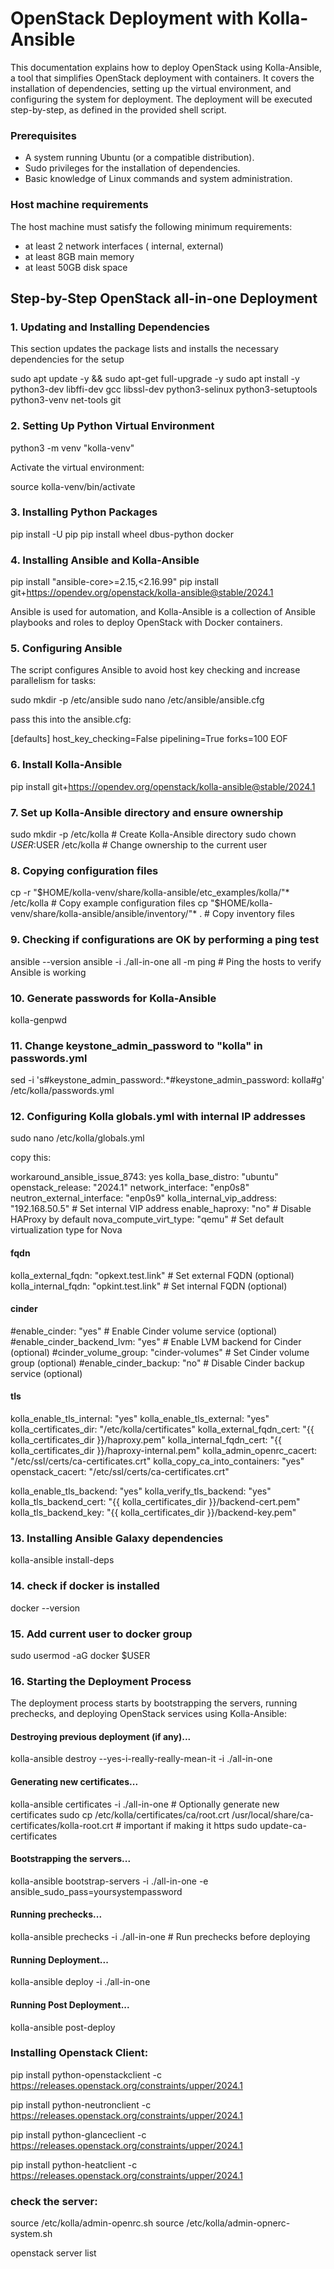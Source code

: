 # OpenStack Deployment with Kolla-Ansible

This documentation explains how to deploy OpenStack using Kolla-Ansible, a tool that simplifies OpenStack deployment with containers. It covers the installation of dependencies, setting up the virtual environment, and configuring the system for deployment. The deployment will be executed step-by-step, as defined in the provided shell script.

### Prerequisites

  - A system running Ubuntu (or a compatible distribution).
  - Sudo privileges for the installation of dependencies.
  - Basic knowledge of Linux commands and system administration.

### Host machine requirements

The host machine must satisfy the following minimum requirements:

   -  at least 2 network interfaces ( internal, external)
   -  at least 8GB main memory
   -  at least 50GB disk space


## Step-by-Step OpenStack all-in-one Deployment

### 1. Updating and Installing Dependencies

This section updates the package lists and installs the necessary dependencies for the setup

sudo apt update -y && sudo apt-get full-upgrade -y
sudo apt install -y python3-dev libffi-dev gcc libssl-dev python3-selinux python3-setuptools python3-venv net-tools git



### 2. Setting Up Python Virtual Environment

python3 -m venv "kolla-venv"

Activate the virtual environment:

source kolla-venv/bin/activate

### 3. Installing Python Packages

pip install -U pip
pip install wheel dbus-python docker

### 4. Installing Ansible and Kolla-Ansible

pip install "ansible-core>=2.15,<2.16.99"
pip install git+https://opendev.org/openstack/kolla-ansible@stable/2024.1

Ansible is used for automation, and Kolla-Ansible is a collection of Ansible playbooks and roles to deploy OpenStack with Docker containers.

### 5. Configuring Ansible

The script configures Ansible to avoid host key checking and increase parallelism for tasks:

sudo mkdir -p /etc/ansible
sudo nano /etc/ansible/ansible.cfg

pass this into the ansible.cfg:

[defaults]
host_key_checking=False
pipelining=True
forks=100
EOF


### 6. Install Kolla-Ansible

pip install git+https://opendev.org/openstack/kolla-ansible@stable/2024.1

### 7. Set up Kolla-Ansible directory and ensure ownership

sudo mkdir -p /etc/kolla  # Create Kolla-Ansible directory
sudo chown $USER:$USER /etc/kolla  # Change ownership to the current user

### 8. Copying configuration files 

cp -r "$HOME/kolla-venv/share/kolla-ansible/etc_examples/kolla/"* /etc/kolla  # Copy example configuration files
cp "$HOME/kolla-venv/share/kolla-ansible/ansible/inventory/"* .  # Copy inventory files


### 9. Checking if configurations are OK by performing a ping test

ansible --version
ansible -i ./all-in-one all -m ping  # Ping the hosts to verify Ansible is working


### 10. Generate passwords for Kolla-Ansible

kolla-genpwd

### 11. Change keystone_admin_password to "kolla" in passwords.yml

sed -i 's#keystone_admin_password:.*#keystone_admin_password: kolla#g' /etc/kolla/passwords.yml 


### 12. Configuring Kolla globals.yml with internal IP addresses

sudo nano /etc/kolla/globals.yml

copy this:

workaround_ansible_issue_8743: yes
kolla_base_distro: "ubuntu"
openstack_release: "2024.1"
network_interface: "enp0s8"
neutron_external_interface: "enp0s9"
kolla_internal_vip_address: "192.168.50.5"  # Set internal VIP address
enable_haproxy: "no"  # Disable HAProxy by default
nova_compute_virt_type: "qemu"  # Set default virtualization type for Nova

#### fqdn
kolla_external_fqdn: "opkext.test.link"  # Set external FQDN (optional)
kolla_internal_fqdn: "opkint.test.link"  # Set internal FQDN (optional)

#### cinder
#enable_cinder: "yes"  # Enable Cinder volume service (optional)
#enable_cinder_backend_lvm: "yes"  # Enable LVM backend for Cinder (optional)
#cinder_volume_group: "cinder-volumes"  # Set Cinder volume group (optional)
#enable_cinder_backup: "no"  # Disable Cinder backup service (optional)

#### tls 
kolla_enable_tls_internal: "yes"
kolla_enable_tls_external: "yes"
kolla_certificates_dir: "/etc/kolla/certificates"
kolla_external_fqdn_cert: "{{ kolla_certificates_dir }}/haproxy.pem"
kolla_internal_fqdn_cert: "{{ kolla_certificates_dir }}/haproxy-internal.pem"
kolla_admin_openrc_cacert: "/etc/ssl/certs/ca-certificates.crt"
kolla_copy_ca_into_containers: "yes"
openstack_cacert: "/etc/ssl/certs/ca-certificates.crt"


kolla_enable_tls_backend: "yes"
kolla_verify_tls_backend: "yes"
kolla_tls_backend_cert: "{{ kolla_certificates_dir }}/backend-cert.pem"
kolla_tls_backend_key: "{{ kolla_certificates_dir }}/backend-key.pem"


### 13. Installing Ansible Galaxy dependencies

kolla-ansible install-deps

### 14. check if docker is installed 

docker --version

### 15. Add current user to docker group 

sudo usermod -aG docker $USER


### 16. Starting the Deployment Process

The deployment process starts by bootstrapping the servers, running prechecks, and deploying OpenStack services using Kolla-Ansible:

#### Destroying previous deployment (if any)...

kolla-ansible destroy --yes-i-really-really-mean-it -i ./all-in-one


#### Generating new certificates...

kolla-ansible certificates -i ./all-in-one  # Optionally generate new certificates
sudo cp /etc/kolla/certificates/ca/root.crt /usr/local/share/ca-certificates/kolla-root.crt # important if making it https
sudo update-ca-certificates

#### Bootstrapping the servers...

kolla-ansible bootstrap-servers -i ./all-in-one -e ansible_sudo_pass=yoursystempassword

#### Running prechecks...

kolla-ansible prechecks -i ./all-in-one  # Run prechecks before deploying


####  Running Deployment...

kolla-ansible deploy -i ./all-in-one

#### Running Post Deployment...

kolla-ansible post-deploy


### Installing Openstack Client:

pip install python-openstackclient -c https://releases.openstack.org/constraints/upper/2024.1

pip install python-neutronclient -c https://releases.openstack.org/constraints/upper/2024.1

pip install python-glanceclient -c https://releases.openstack.org/constraints/upper/2024.1

pip install python-heatclient -c https://releases.openstack.org/constraints/upper/2024.1



### check the server:

source /etc/kolla/admin-openrc.sh
source /etc/kolla/admin-opnerc-system.sh

openstack server list
